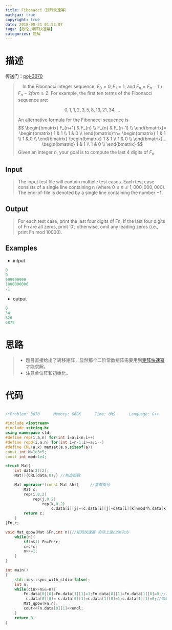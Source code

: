 ```yaml
---
title: Fibonacci（矩阵快速幂）
mathjax: true
copyright: true
date: 2018-08-21 01:53:07
tags: [数论,矩阵快速幂]
categories: 题解
---
```

# 描述
传送门：[poj-3070](http://poj.org/problem?id=3070)

>&emsp;In the Fibonacci integer sequence, $F_0 = 0, F_1 = 1$, and $F_n = F_n − 1 + F_n − 2 for n ≥ 2$. For example, the first ten terms of the Fibonacci sequence are:
>
>$$0, 1, 1, 2, 3, 5, 8, 13, 21, 34, …$$
>
>An alternative formula for the Fibonacci sequence is
>$$
\begin{bmatrix}
	F_{n+1} & F_{n}  \\
	F_{n} & F_{n-1}  \\
\end{bmatrix}=
\begin{bmatrix}
	1 & 1  \\
	1 & 0  \\
\end{bmatrix}^n=
\begin{bmatrix}
	1 & 1  \\
	1 & 0  \\
\end{bmatrix}
\begin{bmatrix}
	1 & 1  \\
	1 & 0  \\
\end{bmatrix}...
\begin{bmatrix}
	1 & 1  \\
	1 & 0  \\
\end{bmatrix}
$$
>Given an integer $n$, your goal is to compute the last 4 digits of $F_n$.

<!--more-->
## Input
> The input test file will contain multiple test cases. Each test case consists of a single line containing n (where $0 ≤ n ≤ 1,000,000,000$). The end-of-file is denoted by a single line containing the number **−1**.

## Output
> For each test case, print the last four digits of Fn. If the last four digits of Fn are all zeros, print ‘0’; otherwise, omit any leading zeros (i.e., print Fn mod 10000).

## Examples
* intput
```c++
0
9
999999999
1000000000
-1
```
* output
```c++
0
34
626
6875
```

# 思路
>* 题目直接给出了转移矩阵，显然那个二阶常数矩阵需要用到[矩阵快速幂](http://x-armin.com/%E6%95%B0%E8%AE%BA%E7%AC%94%E8%AE%B0%E6%9C%AC/#%E7%9F%A9%E9%98%B5%E5%BF%AB%E9%80%9F%E5%B9%82)才能求解。
>* 注意单位阵和初始化。 

# 代码
```c++

/*Problem: 3070      Memory: 668K      Time: 0MS      Language: G++      Result:Accepted*/

#include <iostream>
#include <string.h>
using namespace std;
#define rep(i,a,n) for(int i=a;i<n;i++)
#define repd(i,a,n) for(int i=n-1;i>=a;i--)
#define CRL(a,x) memset(a,x,sizeof(a))
const int N=1e3+5;
const int mod=1e4;

struct Mat{
    int data[2][2];
    Mat(){CRL(data,0);} //构造函数

    Mat operator*(const Mat &h){     //重载乘号
        Mat c;
        rep(i,0,2)
            rep(j,0,2)
                rep(k,0,2)
                    c.data[i][j]=(c.data[i][j]+data[i][k]%mod*h.data[k][j]%mod)%mod;
        return c;
    }
}Fn,c;

void Mat_qpow(Mat &Fn,int n){//矩阵快速幂 实际上是c的n次方
    while(n){
        if(n&1) Fn=Fn*c;
        c=c*c;
        n>>=1;
    }
}

int main()
{
    std::ios::sync_with_stdio(false);
    int n;
    while(cin>>n&&~n){
        Fn.data[0][0]=Fn.data[1][1]=1;Fn.data[0][1]=Fn.data[1][0]=0;//单位阵初始化
         c.data[0][0]= c.data[0][1]=c.data[1][0]=1;c.data[1][1]=0;//常数阵初始化
        Mat_qpow(Fn,n);
        cout<<Fn.data[0][1]<<endl;
    }
    return 0;
}
```
